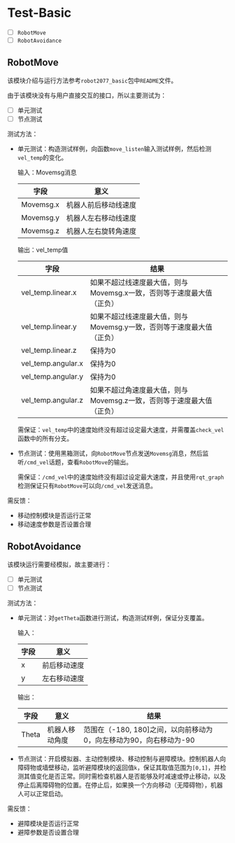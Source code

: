 # Test-Basic

- [ ] `RobotMove`
- [ ] `RobotAvoidance`

## RobotMove

该模块介绍与运行方法参考`robot2077_basic`包中`README`文件。

由于该模块没有与用户直接交互的接口，所以主要测试为：

- [ ] 单元测试
- [ ] 节点测试

测试方法：

- 单元测试：构造测试样例，向函数`move_listen`输入测试样例，然后检测`vel_temp`的变化。

  输入：Movemsg消息

  | 字段      | 意义                 |
  | --------- | -------------------- |
  | Movemsg.x | 机器人前后移动线速度 |
  | Movemsg.y | 机器人左右移动线速度 |
  | Movemsg.z | 机器人左右旋转角速度 |

  输出：vel_temp值

  | 字段               | 结果                                                         |
  | ------------------ | ------------------------------------------------------------ |
  | vel_temp.linear.x  | 如果不超过线速度最大值，则与Movemsg.x一致，否则等于速度最大值（正负） |
  | vel_temp.linear.y  | 如果不超过线速度最大值，则与Movemsg.y一致，否则等于速度最大值（正负） |
  | vel_temp.linear.z  | 保持为0                                                      |
  | vel_temp.angular.x | 保持为0                                                      |
  | vel_temp.angular.y | 保持为0                                                      |
  | vel_temp.angular.z | 如果不超过角速度最大值，则与Movemsg.z一致，否则等于速度最大值（正负） |

  需保证：`vel_temp`中的速度始终没有超过设定最大速度，并需覆盖`check_vel`函数中的所有分支。

- 节点测试：使用黑箱测试，向`RobotMove`节点发送`Movemsg`消息，然后监听`/cmd_vel`话题，查看`RobotMove`的输出。

  需保证：`/cmd_vel`中的速度始终没有超过设定最大速度，并且使用`rqt_graph`检测保证只有`RobotMove`可以向`/cmd_vel`发送消息。

需反馈：

- 移动控制模块是否运行正常
- 移动速度参数是否设置合理

## RobotAvoidance

该模块运行需要经模拟，故主要进行：

- [ ] 单元测试
- [ ] 节点测试

测试方法：

- 单元测试：对`getTheta`函数进行测试，构造测试样例，保证分支覆盖。

  输入：

  | 字段 | 意义         |
  | ---- | ------------ |
  | x    | 前后移动速度 |
  | y    | 左右移动速度 |

  输出：

  | 字段  | 意义           | 结果                                                         |
  | ----- | -------------- | ------------------------------------------------------------ |
  | Theta | 机器人移动角度 | 范围在（-180, 180]之间，以向前移动为0，向左移动为90，向右移动为-90 |

- 节点测试：开启模拟器、主动控制模块、移动控制与避障模块。控制机器人向障碍物或墙壁移动，监听避障模块的返回值`k`，保证其取值范围为`[0,1]`，并检测其值变化是否正常。同时需检查机器人是否能够及时减速或停止移动，以及停止后离障碍物的位置。在停止后，如果换一个方向移动（无障碍物），机器人可以正常启动。

需反馈：

- 避障模块是否运行正常
- 避障参数是否设置合理